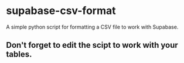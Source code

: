 # supabase-csv-format
A simple python script  for formatting a CSV file to work with Supabase.

## Don't forget to edit the scipt to work with your tables.
